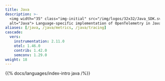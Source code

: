 ```yaml
---
title: Java
description: >-
  <img width="35" class="img-initial" src="/img/logos/32x32/Java_SDK.svg"
  alt="Java"> Language-specific implementation of OpenTelemetry in Java.
aliases: [/java, /java/metrics, /java/tracing]
cascade:
  vers:
    instrumentation: 2.11.0
    otel: 1.46.0
    contrib: 1.42.0
    semconv: 1.29.0
weight: 18
---
```


{{% docs/languages/index-intro java /%}}
